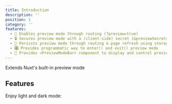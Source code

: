 ```yaml
---
title: Introduction
description: ''
position: 1
category: ''
features:
  - 🚪 Enables preview mode through routing (?preview=true)
  - 🔒 Secures preview mode with a (client-side) secret (&previewSecret=...)
  - 🧠 Persists preview mode through routing & page refresh using storage
  - 🎛️ Provides programmatic way to enter() and exit() preview mode
  - 🍫 Provides <PreviewModeBar> component to display and control preview mode
---
```


Extends Nuxt's built-in preview mode

## Features

<list :items="features"></list>

<p class="flex items-center">Enjoy light and dark mode:&nbsp;<app-color-switcher class="inline-flex ml-2"></app-color-switcher></p>
